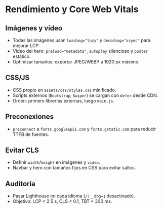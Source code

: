 # Rendimiento y Core Web Vitals

## Imágenes y vídeo
- Todas las imágenes usan `loading="lazy"` y `decoding="async"` para mejorar LCP.
- Vídeo del hero: `preload="metadata"`, `autoplay` silencioso y `poster` estático.
- Optimizar tamaños: exportar JPEG/WEBP a 1920 px máximo.

## CSS/JS
- CSS propio en `assets/css/styles.css` minificado.
- Scripts externos (`Bootstrap`, `Swiper`) se cargan con `defer` desde CDN.
- Orden: primero librerías externas, luego `main.js`.

## Preconexiones
- `preconnect` a `fonts.googleapis.com` y `fonts.gstatic.com` para reducir TTFB de fuentes.

## Evitar CLS
- Definir `width`/`height` en imágenes y `video`.
- Navbar y hero con tamaños fijos en CSS para evitar saltos.

## Auditoría
- Pasar Lighthouse en cada idioma (`/?__dbg=1` desactivado).
- Objetivo: LCP < 2.5 s, CLS < 0.1, TBT < 300 ms.
